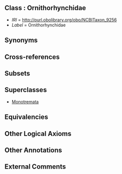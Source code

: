 
## Class : Ornithorhynchidae

 * *IRI* = http://purl.obolibrary.org/obo/NCBITaxon_9256
 * *Label* = Ornithorhynchidae

## Synonyms


## Cross-references


## Subsets


## Superclasses

 * [Monotremata](../../NCBITaxon/55/NCBITaxon_9255.md)

## Equivalencies


## Other Logical Axioms


## Other Annotations


## External Comments

